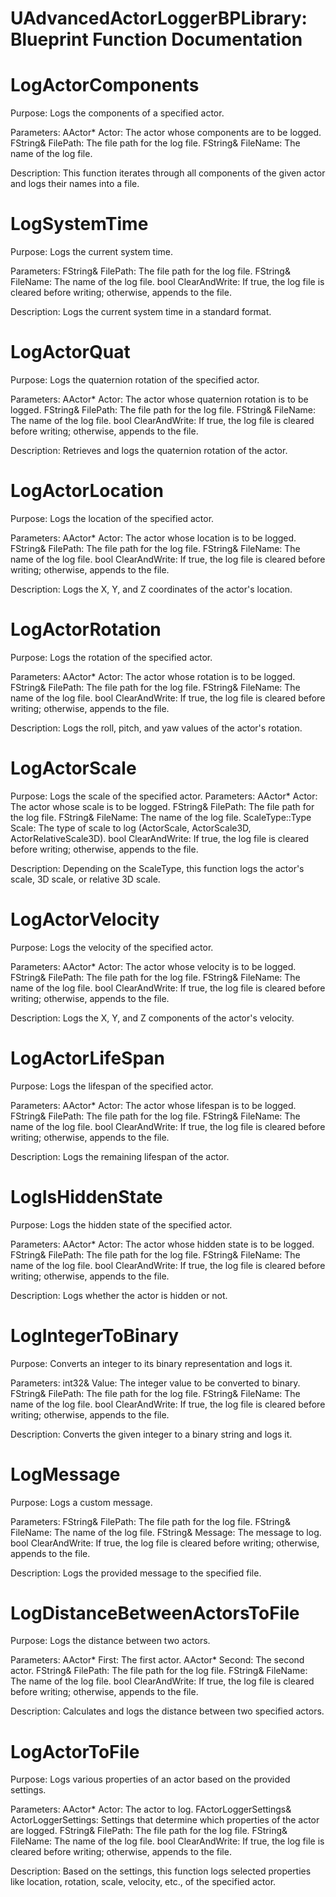 # UAdvancedActorLoggerBPLibrary: Blueprint Function Documentation


# LogActorComponents
Purpose: Logs the components of a specified actor.

Parameters:
AActor* Actor: The actor whose components are to be logged.
FString& FilePath: The file path for the log file.
FString& FileName: The name of the log file.

Description: This function iterates through all components of the given actor and logs their names into a file.

# LogSystemTime
Purpose: Logs the current system time.

Parameters:
FString& FilePath: The file path for the log file.
FString& FileName: The name of the log file.
bool ClearAndWrite: If true, the log file is cleared before writing; otherwise, appends to the file.

Description: Logs the current system time in a standard format.

# LogActorQuat
Purpose: Logs the quaternion rotation of the specified actor.

Parameters:
AActor* Actor: The actor whose quaternion rotation is to be logged.
FString& FilePath: The file path for the log file.
FString& FileName: The name of the log file.
bool ClearAndWrite: If true, the log file is cleared before writing; otherwise, appends to the file.

Description: Retrieves and logs the quaternion rotation of the actor.

# LogActorLocation

Purpose: Logs the location of the specified actor.

Parameters:
AActor* Actor: The actor whose location is to be logged.
FString& FilePath: The file path for the log file.
FString& FileName: The name of the log file.
bool ClearAndWrite: If true, the log file is cleared before writing; otherwise, appends to the file.

Description: Logs the X, Y, and Z coordinates of the actor's location.

# LogActorRotation
Purpose: Logs the rotation of the specified actor.

Parameters:
AActor* Actor: The actor whose rotation is to be logged.
FString& FilePath: The file path for the log file.
FString& FileName: The name of the log file.
bool ClearAndWrite: If true, the log file is cleared before writing; otherwise, appends to the file.

Description: Logs the roll, pitch, and yaw values of the actor's rotation.

# LogActorScale

Purpose: Logs the scale of the specified actor.
Parameters:
AActor* Actor: The actor whose scale is to be logged.
FString& FilePath: The file path for the log file.
FString& FileName: The name of the log file.
ScaleType::Type Scale: The type of scale to log (ActorScale, ActorScale3D, ActorRelativeScale3D).
bool ClearAndWrite: If true, the log file is cleared before writing; otherwise, appends to the file.

Description: Depending on the ScaleType, this function logs the actor's scale, 3D scale, or relative 3D scale.

# LogActorVelocity

Purpose: Logs the velocity of the specified actor.

Parameters:
AActor* Actor: The actor whose velocity is to be logged.
FString& FilePath: The file path for the log file.
FString& FileName: The name of the log file.
bool ClearAndWrite: If true, the log file is cleared before writing; otherwise, appends to the file.

Description: Logs the X, Y, and Z components of the actor's velocity.

# LogActorLifeSpan

Purpose: Logs the lifespan of the specified actor.

Parameters:
AActor* Actor: The actor whose lifespan is to be logged.
FString& FilePath: The file path for the log file.
FString& FileName: The name of the log file.
bool ClearAndWrite: If true, the log file is cleared before writing; otherwise, appends to the file.

Description: Logs the remaining lifespan of the actor.

# LogIsHiddenState

Purpose: Logs the hidden state of the specified actor.

Parameters:
AActor* Actor: The actor whose hidden state is to be logged.
FString& FilePath: The file path for the log file.
FString& FileName: The name of the log file.
bool ClearAndWrite: If true, the log file is cleared before writing; otherwise, appends to the file.

Description: Logs whether the actor is hidden or not.

# LogIntegerToBinary

Purpose: Converts an integer to its binary representation and logs it.

Parameters: 
int32& Value: The integer value to be converted to binary.
FString& FilePath: The file path for the log file.
FString& FileName: The name of the log file.
bool ClearAndWrite: If true, the log file is cleared before writing; otherwise, appends to the file.

Description: Converts the given integer to a binary string and logs it.

# LogMessage

Purpose: Logs a custom message.

Parameters: 
FString& FilePath: The file path for the log file.
FString& FileName: The name of the log file.
FString& Message: The message to log.
bool ClearAndWrite: If true, the log file is cleared before writing; otherwise, appends to the file.

Description: Logs the provided message to the specified file.

# LogDistanceBetweenActorsToFile

Purpose: Logs the distance between two actors.

Parameters: 
AActor* First: The first actor.
AActor* Second: The second actor.
FString& FilePath: The file path for the log file.
FString& FileName: The name of the log file.
bool ClearAndWrite: If true, the log file is cleared before writing; otherwise, appends to the file.

Description: Calculates and logs the distance between two specified actors.

# LogActorToFile

Purpose: Logs various properties of an actor based on the provided settings.

Parameters: 
AActor* Actor: The actor to log.
FActorLoggerSettings& ActorLoggerSettings: Settings that determine which properties of the actor are logged.
FString& FilePath: The file path for the log file.
FString& FileName: The name of the log file.
bool ClearAndWrite: If true, the log file is cleared before writing; otherwise, appends to the file.

Description: Based on the settings, this function logs selected properties like location, rotation, scale, velocity, etc., of the specified actor.





